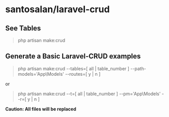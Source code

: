 # santosalan/laravel-crud
## See Tables
> php artisan make:crud

## Generate a Basic Laravel-CRUD examples
> php artisan make:crud --tables=[ all | table_number ] --path-models='App\Models\' --routes=[ y | n ]

or

> php artisan make:crud --t=[ all | table_number ] --pm='App\Models\' --r=[ y | n ]


**Caution: All files will be replaced**
    
